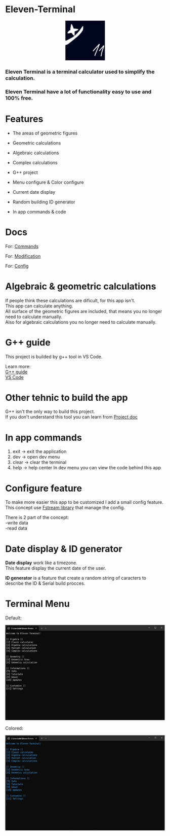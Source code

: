 # Eleven-Terminal
<p align="center">
<img src="Images/logo.png" width="125" height="125" /> 
</p>

### Eleven Terminal is a terminal calculator used to simplify the calculation.
### Eleven Terminal have a lot of functionality easy to use and 100% free.
# Features

- The areas of geometric figures

- Geometric calculations

- Algebraic calculations

- Complex calculations

- G++ project

- Menu configure & Color configure

- Current date display

- Random building ID generator

- In app commands & code

# Docs

For: [Commands](https://github.com/HojdaAdelin/Eleven-Terminal/blob/master/doc/COMMANDS.md)

For: [Modification](https://github.com/HojdaAdelin/Eleven-Terminal/blob/master/doc/MODIFICATIONS.md)

For: [Config](https://github.com/HojdaAdelin/Eleven-Terminal/blob/master/doc/CONFIG.md)

# Algebraic & geometric calculations

If people think these calculations are dificult, for this app isn't.\
This app can calculate anything.\
All surface of the geometric figures are included, that means you no longer need to calculate manually.\
Also for algebraic calculations you no longer need to calculate manually.

# G++ guide

This project is builded by g++ tool in VS Code.

Learn more:\
[G++ guide](https://code.visualstudio.com/docs/cpp/config-mingw)\
[VS Code](https://code.visualstudio.com/)

# Other tehnic to build the app

G++ isn't the only way to build this project.\
If you don't understand this tool you can learn from [Project doc](https://github.com/HojdaAdelin/Eleven-Terminal/blob/master/doc/BUILD.md)

# In app commands

1. exit -> exit the application
2. dev -> open dev menu
3. clear -> clear the terminal
4. help -> help center
In dev menu you can view the code behind this app

# Configure feature

To make more easier this app to be customized I add a small config feature.\
This concept use [Fstream library](https://cplusplus.com/reference/fstream/fstream/) that manage the config.

There is 2 part of the concept:\
-write data\
-read data

# Date display & ID generator

**Date display** work like a timezone.\
This feature display the current date of the user.

**ID generator** is a feature that create a random string of caracters to describe the ID & Serial build procces.

# Terminal Menu

Default:
<p align="center">
<img src="Images/new_menu.png" width="600" height="300" /> 
</p>

Colored:
<p align="center">
<img src="Images/colored_menu.png" width="600" height="300" /> 
</p>
